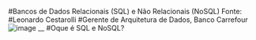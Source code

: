
#Bancos de Dados Relacionais (SQL) e Não Relacionais (NoSQL) 
Fonte: #Leonardo Cestarolli
       #Gerente de Arquitetura de Dados, Banco Carrefour
       ![image](https://user-images.githubusercontent.com/64448041/190862451-88d86fc9-d44a-458c-96b3-33048b723e55.png)
__
#Oque é SQL e NoSQL?
